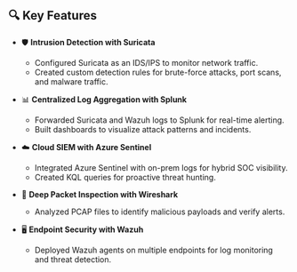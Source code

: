 ## 🔍 Key Features

- 🛡️ **Intrusion Detection with Suricata**
  - Configured Suricata as an IDS/IPS to monitor network traffic.
  - Created custom detection rules for brute-force attacks, port scans, and malware traffic.

- 📊 **Centralized Log Aggregation with Splunk**
  - Forwarded Suricata and Wazuh logs to Splunk for real-time alerting.
  - Built dashboards to visualize attack patterns and incidents.

- ☁️ **Cloud SIEM with Azure Sentinel**
  - Integrated Azure Sentinel with on-prem logs for hybrid SOC visibility.
  - Created KQL queries for proactive threat hunting.

- 🔎 **Deep Packet Inspection with Wireshark**
  - Analyzed PCAP files to identify malicious payloads and verify alerts.

- 🖥️ **Endpoint Security with Wazuh**
  - Deployed Wazuh agents on multiple endpoints for log monitoring and threat detection.
